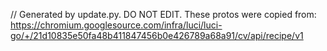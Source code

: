 // Generated by update.py. DO NOT EDIT.
These protos were copied from:
https://chromium.googlesource.com/infra/luci/luci-go/+/21d10835e50fa48b411847456b0e426789a68a91/cv/api/recipe/v1

